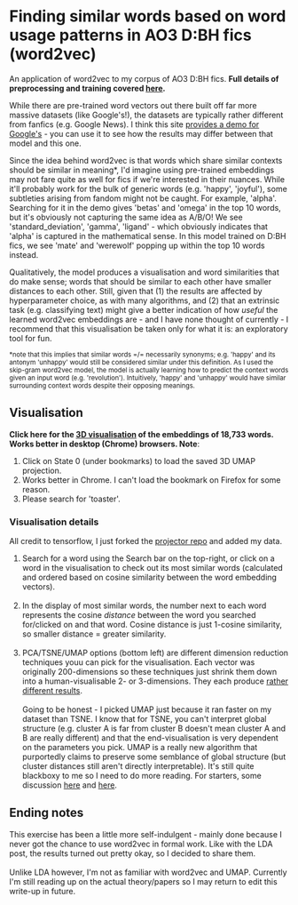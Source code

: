 # Finding similar words based on word usage patterns in AO3 D:BH fics (word2vec)
An application of word2vec to my corpus of AO3 D:BH fics. <b>Full details of preprocessing and training covered [here](https://program-800.tumblr.com/post/189491322716/exploring-dbh-fics-part-6).</b><br>

While there are pre-trained word vectors out there built off far more massive datasets (like Google's!), the datasets are typically rather different from fanfics (e.g. Google News). I think this site [provides a demo for Google's](https://bionlp-www.utu.fi/wv_demo) - you can use it to see how the results may differ between that model and this one.<br>

Since the idea behind word2vec is that words which share similar contexts should be similar in meaning*, I'd imagine using pre-trained embeddings may not fare quite as well for fics if we're interested in their nuances. While it'll probably work for the bulk of generic words (e.g. 'happy', 'joyful'), some subtleties arising from fandom might not be caught. For example, 'alpha'. Searching for it in the demo gives 'betas' and 'omega' in the top 10 words, but it's obviously not capturing the same idea as A/B/O! We see 'standard_deviation', 'gamma', 'ligand' - which obviously indicates that 'alpha' is captured in the mathematical sense. In this model trained on D:BH fics, we see 'mate' and 'werewolf' popping up within the top 10 words instead. <br>

Qualitatively, the model produces a visualisation and word similarities that do make sense; words that should be similar to each other have smaller distances to each other. Still, given that (1) the results are affected by hyperparameter choice, as with many algorithms, and (2) that an extrinsic task (e.g. classifying text) might give a better indication of how <i>useful</i> the learned word2vec embeddings are - and I have none thought of currently - I recommend that this visualisation be taken only for what it is: an exploratory tool for fun. <br>

<sub>*note that this implies that similar words =/= necessarily synonyms; e.g. 'happy' and its antonym 'unhappy' would still be considered similar under this definition. As I used the skip-gram word2vec model, the model is actually learning how to predict the context words given an input word (e.g. 'revolution'). Intuitively, 'happy' and 'unhappy' would have similar surrounding context words despite their opposing meanings.</sub><br>

## Visualisation<br>
<b>Click here for the [3D visualisation](https://dru-r.github.io/w2v-embedding-projector/) of the embeddings of 18,733 words. Works better in desktop (Chrome) browsers. Note</b>:<br>
1) Click on State 0 (under bookmarks) to load the saved 3D UMAP projection.<br>
2) Works better in Chrome. I can't load the bookmark on Firefox for some reason.<br>
3) Please search for 'toaster'.<br>

### Visualisation details<br>
All credit to tensorflow, I just forked the [projector repo](https://github.com/tensorflow/embedding-projector-standalone) and added my data.<br>
1) Search for a word using the Search bar on the top-right, or click on a word in the visualisation to check out its most similar words (calculated and ordered based on cosine similarity between the word embedding vectors).<br><br>
2) In the display of most similar words, the number next to each word represents the cosine <i>distance</i> between the word you searched for/clicked on and that word. Cosine distance is just 1-cosine similarity, so smaller distance =  greater similarity.<br><br>
3) PCA/TSNE/UMAP options (bottom left) are different dimension reduction techniques youu can pick for the visualisation. Each vector was originally 200-dimensions so these techniques just shrink them down into a human-visualisable 2- or 3-dimensions. They each produce [rather different results](https://github.com/lmcinnes/umap_paper_notebooks/blob/master/UMAP%20WordEmbedding%20hundredThousand.ipynb). <br><br>
Going to be honest - I picked UMAP just because it ran faster on my dataset than TSNE. I know that for TSNE, you can't interpret global structure (e.g. cluster A is far from cluster B doesn't mean cluster A and B are really different) and that the end-visualisation is very dependent on the parameters you pick. UMAP is a really new algorithm that purportedly claims to preserve some semblance of global structure (but cluster distances still aren't directly interpretable). It's still quite blackboxy to me so I need to do more reading. For starters, some discussion [here](https://stats.stackexchange.com/questions/402668/intuitive-explanation-of-how-umap-works-compared-to-t-sne) and [here](https://pair-code.github.io/understanding-umap).<br>

## Ending notes
This exercise has been a little more self-indulgent - mainly done because I never got the chance to use word2vec in formal work. Like with the LDA post, the results turned out pretty okay, so I decided to share them.<br>
<br>
Unlike LDA however, I'm not as familiar with word2vec and UMAP. Currently I'm still reading up on the actual theory/papers so I may return to edit this write-up in future.<br>
